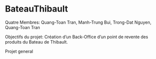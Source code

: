# BateauThibault
Quatre Membres:
               Quang-Toan Tran, 
               Manh-Trung Bui, 
               Trong-Dat Nguyen,
               Quang-Toan Tran

Objectifs du projet: Création d’un Back-Office d’un point de revente des produits du Bateau de Thibault.

Projet general

   
